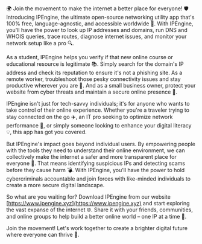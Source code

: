 🌍 Join the movement to make the internet a better place for everyone! 🛡️ Introducing IPEngine, the ultimate open-source networking utility app that's 100% free, language-agnostic, and accessible worldwide 📡. With IPEngine, you'll have the power to look up IP addresses and domains, run DNS and WHOIS queries, trace routes, diagnose internet issues, and monitor your network setup like a pro 🔍.

As a student, IPEngine helps you verify if that new online course or educational resource is legitimate 📚. Simply search for the domain's IP address and check its reputation to ensure it's not a phishing site. As a remote worker, troubleshoot those pesky connectivity issues and stay productive wherever you are 🌆. And as a small business owner, protect your website from cyber threats and maintain a secure online presence 💼.

IPEngine isn't just for tech-savvy individuals; it's for anyone who wants to take control of their online experience. Whether you're a traveler trying to stay connected on the go ✈️, an IT pro seeking to optimize network performance 🚀, or simply someone looking to enhance your digital literacy 💡, this app has got you covered.

But IPEngine's impact goes beyond individual users. By empowering people with the tools they need to understand their online environment, we can collectively make the internet a safer and more transparent place for everyone 🌈. That means identifying suspicious IPs and detecting scams before they cause harm 💣. With IPEngine, you'll have the power to hold cybercriminals accountable and join forces with like-minded individuals to create a more secure digital landscape.

So what are you waiting for? Download IPEngine from our website [https://www.ipengine.xyz](https://www.ipengine.xyz) and start exploring the vast expanse of the internet 🌐. Share it with your friends, communities, and online groups to help build a better online world – one IP at a time 🔁.

Join the movement! Let's work together to create a brighter digital future where everyone can thrive 💫.